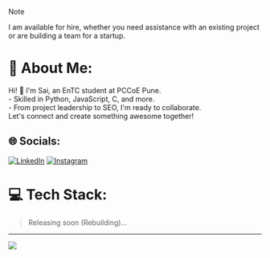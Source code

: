 > [!NOTE]
> I am available for hire, whether you need assistance with an existing project or are building a team for a startup.

# 💫 About Me:
Hi! 👋 I'm Sai, an EnTC student at PCCoE Pune.<br>- Skilled in Python, JavaScript, C, and more.<br>- From project leadership to SEO, I'm ready to collaborate.<br>Let's connect and create something awesome together!


## 🌐 Socials:
[![LinkedIn](https://img.shields.io/badge/LinkedIn-%230077B5.svg?logo=linkedin&logoColor=white)](https://linkedin.com/in/iamsaimehar) [![Instagram](https://img.shields.io/badge/Instagram-%23E4405F.svg?logo=Instagram&logoColor=white)](https://instagram.com/iamsaimehar)

# 💻 Tech Stack:
> Releasing soon (Rebuilding)...

---
[![](https://visitcount.itsvg.in/api?id=iamsaimehar&icon=0&color=0)](https://visitcount.itsvg.in)
